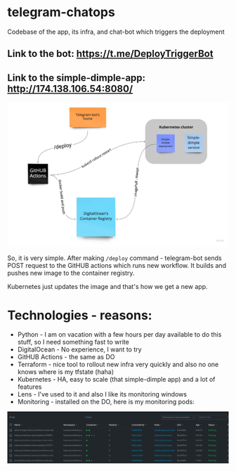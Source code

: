 # telegram-chatops
Codebase of the app, its infra, and chat-bot which triggers the deployment

## Link to the bot: https://t.me/DeployTriggerBot

## Link to the simple-dimple-app: http://174.138.106.54:8080/

![my-infra](images/infra.jpg)

So, it is very simple. After making ``/deploy`` command - telegram-bot sends POST request to the GitHUB actions
which runs new workflow. It builds and pushes new image to the container registry.

Kubernetes just updates the image and that's how we get a new app.

# Technologies - reasons:

* Python - I am on vacation with a few hours per day available to do this stuff, so I need something fast to write
* DigitalOcean - No experience, I want to try
* GitHUB Actions - the same as DO
* Terraform - nice tool to rollout new infra very quickly and also no one knows where is my tfstate (haha)
* Kubernetes - HA, easy to scale (that simple-dimple app) and a lot of features
* Lens - I've used to it and also I like its monitoring windows 
* Monitoring - installed on the DO, here is my monitoring pods:

![my-monitoring](images/monit.png)
